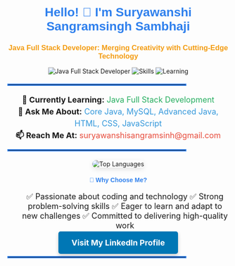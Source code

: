 <h1 align="center" style="color:#2f80ed; font-family: 'Arial', sans-serif;">Hello! 👋 I'm Suryawanshi Sangramsingh Sambhaji</h1>
<h3 align="center" style="color:#f39c12; font-family: 'Arial', sans-serif;">Java Full Stack Developer: Merging Creativity with Cutting-Edge Technology</h3>

<p align="center">
  <img src="https://img.shields.io/badge/Java-FullStack-007396?style=flat-square&logo=java" alt="Java Full Stack Developer" style="animation: pulse 1.5s infinite;" />
  <img src="https://img.shields.io/badge/Skills-Core%20Java%20|%20MySQL%20|%20Advanced%20Java%20|%20HTML%20|%20CSS%20|%20JavaScript-FF5722?style=flat-square" alt="Skills" style="animation: pulse 2s infinite;" />
  <img src="https://img.shields.io/badge/Status-Currently%20Learning%20Full%20Stack%20Java%20Development-4CAF50?style=flat-square" alt="Learning" style="animation: pulse 1.8s infinite;" />
</p>

<hr style="border: 2px solid #2f80ed; width: 80%; margin-top: 20px;">

<p align="center" style="font-size: 18px; line-height: 1.5;">
  <strong>🌱 Currently Learning:</strong> <span style="color:#27ae60;">Java Full Stack Development</span><br>
  <strong>💬 Ask Me About:</strong> <span style="color:#3498db;">Core Java, MySQL, Advanced Java, HTML, CSS, JavaScript</span><br>
  <strong>📫 Reach Me At:</strong> <a href="mailto:suryawanshisangramsinh@gmail.com" style="color:#e74c3c; text-decoration: none;">suryawanshisangramsinh@gmail.com</a>
</p>

<hr style="border: 2px solid #2f80ed; width: 80%; margin-bottom: 20px;">

<p align="center">
  <img src="https://github-readme-stats.vercel.app/api/top-langs?username=sangramsinghsuryawanshi&show_icons=true&locale=en&layout=compact" alt="Top Languages" style="box-shadow: 0px 4px 12px rgba(0,0,0,0.1); border-radius: 10px;" />
</p>

<h4 align="center" style="color:#2f80ed; font-family: 'Arial', sans-serif;">🌟 Why Choose Me?</h4>
<ul align="center" style="font-size: 18px; list-style-type: none;">
  ✅ Passionate about coding and technology
  ✅ Strong problem-solving skills
  ✅ Eager to learn and adapt to new challenges
  ✅ Committed to delivering high-quality work
</ul>

<p align="center">
  <a href="https://www.linkedin.com/in/sangramsingh-suryawanshi-4b7418261" target="_blank" style="text-decoration: none;">
    <span style="background-color: #0077b5; color: white; padding: 15px 30px; border-radius: 5px; box-shadow: 0px 4px 8px rgba(0,0,0,0.2); font-size: 18px; font-weight: bold; transition: all 0.3s ease;">
      <i class="fab fa-linkedin"></i> Visit My LinkedIn Profile
    </span>
  </a>
</p>

<hr style="border: 2px solid #2f80ed; width: 80%; margin-top: 20px;">
